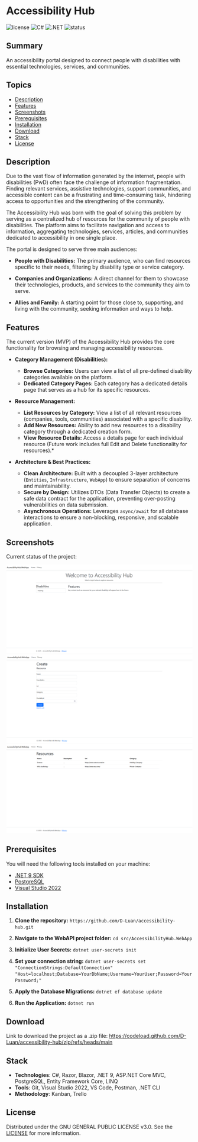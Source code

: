# Accessibility Hub

![license](https://img.shields.io/badge/license-GNU%20v3.0-yellow)
![C#](https://img.shields.io/badge/language-C%23-purple)
![.NET](https://img.shields.io/badge/framework-.NET%209-blue)
![status](https://img.shields.io/badge/status-in%20progress-green)

## Summary
An accessibility portal designed to connect people with disabilities with essential technologies, services, and communities.

## Topics

- [Description](#description)
- [Features](#features)
- [Screenshots](#screenshots)
- [Prerequisites](#prerequisites)
- [Installation](#installation)
- [Download](#download)
- [Stack](#stack)
- [License](#license)


## Description

Due to the vast flow of information generated by the internet, people with disabilities (PwD) often face the challenge of information fragmentation. Finding relevant services, assistive technologies, support communities, and accessible content can be a frustrating and time-consuming task, hindering access to opportunities and the strengthening of the community.

The Accessibility Hub was born with the goal of solving this problem by serving as a centralized hub of resources for the community of people with disabilities. The platform aims to facilitate navigation and access to information, aggregating technologies, services, articles, and communities dedicated to accessibility in one single place.

The portal is designed to serve three main audiences:

- **People with Disabilities:** The primary audience, who can find resources specific to their needs, filtering by disability type or service category.

- **Companies and Organizations:** A direct channel for them to showcase their technologies, products, and services to the community they aim to serve.

- **Allies and Family:** A starting point for those close to, supporting, and living with the community, seeking information and ways to help.

## Features

The current version (MVP) of the Accessibility Hub provides the core functionality for browsing and managing accessibility resources.

- **Category Management (Disabilities):**

    - **Browse Categories:** Users can view a list of all pre-defined disability categories available on the platform.
    - **Dedicated Category Pages:** Each category has a dedicated details page that serves as a hub for its specific resources.

- **Resource Management:**

    - **List Resources by Category:** View a list of all relevant resources (companies, tools, communities) associated with a specific disability.
    - **Add New Resources:** Ability to add new resources to a disability category through a dedicated creation form.
    - **View Resource Details:** Access a details page for each individual resource (Future work includes full Edit and Delete functionality for resources).*

- **Architecture & Best Practices:**

    - **Clean Architecture:** Built with a decoupled 3-layer architecture (`Entities`, `Infrastructure`, `WebApp`) to ensure separation of concerns and maintainability.
    - **Secure by Design:** Utilizes DTOs (Data Transfer Objects) to create a safe data contract for the application, preventing over-posting vulnerabilities on data submission.
    - **Asynchronous Operations:** Leverages `async/await` for all database interactions to ensure a non-blocking, responsive, and scalable application.

## Screenshots

Current status of the project:

![Initial Page](docs/images/disabilities-index.png)
![Resource Create Page](docs/images/resource-create.png)
![Details Resources Page](docs/images/resource-index.png)

## Prerequisites

You will need the following tools installed on your machine:
* [.NET 9 SDK](https://dotnet.microsoft.com/en-us/download/dotnet/9.0)
* [PostgreSQL](https://www.postgresql.org/download/)
* [Visual Studio 2022](https://visualstudio.microsoft.com/vs/)

## Installation

1. **Clone the repository:** `https://github.com/D-Luan/accessibility-hub.git`

2. **Navigate to the WebAPI project folder:** `cd src/AccessibilityHub.WebApp`

3. **Initialize User Secrets:** `dotnet user-secrets init`

4. **Set your connection string:** `dotnet user-secrets set "ConnectionStrings:DefaultConnection" "Host=localhost;Database=YourDbName;Username=YourUser;Password=YourPassword;"`

5. **Apply the Database Migrations:** `dotnet ef database update`

6. **Run the Application:** `dotnet run`

## Download

Link to download the project as a .zip file: https://codeload.github.com/D-Luan/accessibility-hub/zip/refs/heads/main

## Stack

- **Technologies**: C#, Razor, Blazor, .NET 9, ASP.NET Core MVC, PostgreSQL, Entity Framework Core, LINQ
- **Tools**: Git, Visual Studio 2022, VS Code, Postman, .NET CLI
- **Methodology**: Kanban, Trello

## License

Distributed under the GNU GENERAL PUBLIC LICENSE v3.0. See the [LICENSE](./LICENSE) for more information.